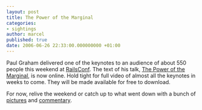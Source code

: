 ```yaml
---
layout: post
title: The Power of the Marginal
categories:
- sightings
author: marcel
published: true
date: 2006-06-26 22:33:00.000000000 +01:00
---
```

<p>Paul Graham delivered one of the keynotes to an audience of about 550 people this weekend at <a href="http://railsconf.org">RailsConf</a>. The text of his talk, <a href="http://digg.com/programming/The_Power_of_the_Marginal">The Power of the Marginal</a>, is now online. Hold tight for full video of almost all the keynotes in weeks to come. They will be made available for free to download.</p>
<p>For now, relive the weekend or catch up to what went down with a bunch of <a href="http://flickr.com/photos/tags/railsconf/">pictures</a> and <a href="http://www.bloggingrailsconf.com/">commentary</a>.</p>